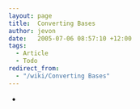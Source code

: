 ```yaml
---
layout: page
title:  Converting Bases
author: jevon
date:   2005-07-06 08:57:10 +12:00
tags:
  - Article
  - Todo
redirect_from:
  - "/wiki/Converting Bases"
---
```


-

